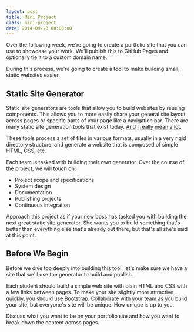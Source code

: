 ```yaml
---
layout: post
title: Mini Project
class: mini-project
date: 2014-09-23 00:00:00
---
```


Over the following week, we're going to create a portfolio site that you can
use to showcase your work. We'll publish this to GitHub Pages and optionally
tie it to a custom domain name.

During this process, we're going to create a tool to make building small,
static websites easier.


## Static Site Generator

Static site generators are tools that allow you to build websites by reusing
components. This allows you to more easily share your general site layout
across pages or specific parts of your page like a navigation bar. There are
many static site generation tools that exist today. [And][wintersmith]
[I][assemble] [really][jekyll] [mean][middleman] [a][nanoc]
[lot][32-generators].

These tools process a set of files in various formats, usually in a very rigid
directory structure, and generate a website that is composed of simple HTML,
CSS, etc.

Each team is tasked with building their own generator. Over the course of the
project, we will touch on:

* Project scope and specifications
* System design
* Documentation
* Publishing projects
* Continuous integration

Approach this project as if your new boss has tasked you with building the next
great static site generator. She wants you to build something that's better
than everything else that's already out there, but that's all she's said at
this point.


## Before We Begin

Before we dive too deeply into building this tool, let's make sure we have a
site that we'll use the generator to build and publish.

Each student should build a simple web site with plain HTML and CSS with a few
links between pages. To make your site slightly more attractive quickly, you
should use [Bootstrap][bootstrap]. Collaborate with your team as you build your
site, but everyone's site will be unique. How unique is up to you.

Discuss what you want to be on your portfolio site and how you want to break
down the content across pages.


[wintersmith]: http://wintersmith.io
[assemble]: http://assemble.io
[jekyll]: http://jekyllrb.com
[middleman]: http://middlemanapp.com
[nanoc]: http://nanoc.ws
[32-generators]: https://iwantmyname.com/blog/2011/02/list-static-website-generators.html

[bootstrap]: http://getbootstrap.com

